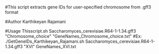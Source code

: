 #This script extracts gene IDs for user-specified chromosome from .gff3 format

#Author Karthikeyan Rajamani

#Usage Thisscript.sh Saccharomyces_cerevisiae.R64-1-1.34.gff3 "Chromosome_choice"  "GeneNames_Chromosome_choice.txt"
#Ex: ./GetGeneIDs_Karthikeyan_Rajamani.sh  Saccharomyces_cerevisiae.R64-1-1.34.gff3  "XVI" GeneNames_XVI.txt
